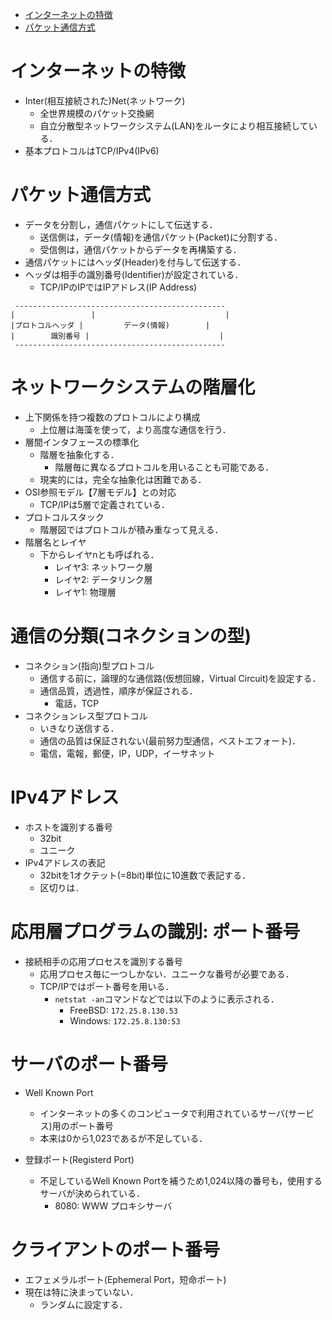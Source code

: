 <!--ts-->
   * [インターネットの特徴](#インターネットの特徴)
   * [パケット通信方式](#パケット通信方式)

<!--te-->

# インターネットの特徴
- Inter(相互接続された)Net(ネットワーク)
  - 全世界規模のパケット交換網
  - 自立分散型ネットワークシステム(LAN)をルータにより相互接続している．
- 基本プロトコルはTCP/IPv4(IPv6)

# パケット通信方式
- データを分割し，通信パケットにして伝送する．
  - 送信側は，データ(情報)を通信パケット(Packet)に分割する．
  - 受信側は，通信パケットからデータを再構築する．
- 通信パケットにはヘッダ(Header)を付与して伝送する．
- ヘッダは相手の識別番号(Identifier)が設定されている．
  - TCP/IPのIPではIPアドレス(IP Address)

```
 -----------------------------------------------
|                 |                             |
|プロトコルヘッダ |         データ(情報)        |
|        識別番号 |                             |
 -----------------------------------------------

```

# ネットワークシステムの階層化
- 上下関係を持つ複数のプロトコルにより構成
  - 上位層は海藻を使って，より高度な通信を行う．
- 層間インタフェースの標準化
  - 階層を抽象化する．
    - 階層毎に異なるプロトコルを用いることも可能である．
  - 現実的には，完全な抽象化は困難である．
- OSI参照モデル【7層モデル】との対応
  - TCP/IPは5層で定義されている．
- プロトコルスタック
  - 階層図ではプロトコルが積み重なって見える．
- 階層名とレイヤ
  - 下からレイヤnとも呼ばれる．
    - レイヤ3: ネットワーク層
    - レイヤ2: データリンク層
    - レイヤ1: 物理層

# 通信の分類(コネクションの型)
- コネクション(指向)型プロトコル
  - 通信する前に，論理的な通信路(仮想回線，Virtual Circuit)を設定する．
  - 通信品質，透過性，順序が保証される．
    - 電話，TCP
- コネクションレス型プロトコル
  - いきなり送信する．
  - 通信の品質は保証されない(最前努力型通信，ベストエフォート)．
  - 電信，電報，郵便，IP，UDP，イーサネット

# IPv4アドレス
- ホストを識別する番号
  - 32bit
  - ユニーク
- IPv4アドレスの表記
  - 32bitを1オクテット(=8bit)単位に10進数で表記する．
  - 区切りは`.`

# 応用層プログラムの識別: ポート番号
- 接続相手の応用プロセスを識別する番号
  - 応用プロセス毎に一つしかない．ユニークな番号が必要である．
  - TCP/IPではポート番号を用いる．
    - `netstat -an`コマンドなどでは以下のように表示される．
      - FreeBSD: `172.25.8.130.53`
      - Windows: `172.25.8.130:53`

# サーバのポート番号
- Well Known Port
  - インターネットの多くのコンピュータで利用されているサーバ(サービス)用のポート番号
  - 本来は0から1,023であるが不足している．

- 登録ポート(Registerd Port)
  - 不足しているWell Known Portを補うため1,024以降の番号も，使用するサーバが決められている．
    - 8080: WWW プロキシサーバ

# クライアントのポート番号
- エフェメラルポート(Ephemeral Port，短命ポート)
- 現在は特に決まっていない．
  - ランダムに設定する．
